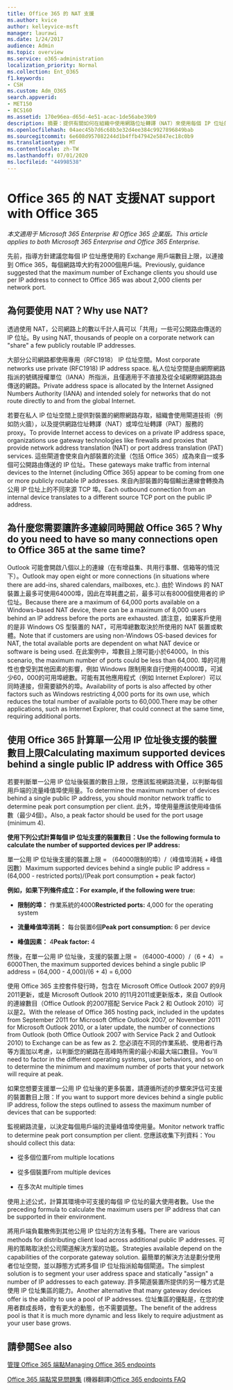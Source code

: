 ```yaml
---
title: Office 365 的 NAT 支援
ms.author: kvice
author: kelleyvice-msft
manager: laurawi
ms.date: 1/24/2017
audience: Admin
ms.topic: overview
ms.service: o365-administration
localization_priority: Normal
ms.collection: Ent_O365
f1.keywords:
- CSH
ms.custom: Adm_O365
search.appverid:
- MET150
- BCS160
ms.assetid: 170e96ea-d65d-4e51-acac-1de56abe39b9
description: 摘要：提供有關如何在組織中使用網路位址轉譯（NAT）來使用每個 IP 位址的正確用戶端數目的詳細資料。
ms.openlocfilehash: 04aec45b7d6c68b3e32d4ee384c9927896849bab
ms.sourcegitcommit: 6e608d957082244d1b4ffb47942e5847ec18c0b9
ms.translationtype: MT
ms.contentlocale: zh-TW
ms.lasthandoff: 07/01/2020
ms.locfileid: "44998538"
---
```

# <a name="nat-support-with-office-365"></a><span data-ttu-id="bb63d-103">Office 365 的 NAT 支援</span><span class="sxs-lookup"><span data-stu-id="bb63d-103">NAT support with Office 365</span></span>

<span data-ttu-id="bb63d-104">*本文適用于 Microsoft 365 Enterprise 和 Office 365 企業版。*</span><span class="sxs-lookup"><span data-stu-id="bb63d-104">*This article applies to both Microsoft 365 Enterprise and Office 365 Enterprise.*</span></span>

<span data-ttu-id="bb63d-105">先前，指導方針建議您每個 IP 位址應使用的 Exchange 用戶端數目上限，以連接到 Office 365，每個網路埠大約有2000個用戶端。</span><span class="sxs-lookup"><span data-stu-id="bb63d-105">Previously, guidance suggested that the maximum number of Exchange clients you should use per IP address to connect to Office 365 was about 2,000 clients per network port.</span></span>
  
## <a name="why-use-nat"></a><span data-ttu-id="bb63d-106">為何要使用 NAT？</span><span class="sxs-lookup"><span data-stu-id="bb63d-106">Why use NAT?</span></span>

<span data-ttu-id="bb63d-107">透過使用 NAT，公司網路上的數以千計人員可以「共用」一些可公開路由傳送的 IP 位址。</span><span class="sxs-lookup"><span data-stu-id="bb63d-107">By using NAT, thousands of people on a corporate network can "share" a few publicly routable IP addresses.</span></span>
  
<span data-ttu-id="bb63d-108">大部分公司網路都使用專用（RFC1918） IP 位址空間。</span><span class="sxs-lookup"><span data-stu-id="bb63d-108">Most corporate networks use private (RFC1918) IP address space.</span></span> <span data-ttu-id="bb63d-109">私人位址空間是由網際網路指派的號碼授權單位（IANA）所指派，且僅適用于不直接及從全域網際網路路由傳送的網路。</span><span class="sxs-lookup"><span data-stu-id="bb63d-109">Private address space is allocated by the Internet Assigned Numbers Authority (IANA) and intended solely for networks that do not route directly to and from the global Internet.</span></span>
  
<span data-ttu-id="bb63d-110">若要在私人 IP 位址空間上提供對裝置的網際網路存取，組織會使用閘道技術（例如防火牆），以及提供網路位址轉譯（NAT）或埠位址轉譯（PAT）服務的 proxy。</span><span class="sxs-lookup"><span data-stu-id="bb63d-110">To provide Internet access to devices on a private IP address space, organizations use gateway technologies like firewalls and proxies that provide network address translation (NAT) or port address translation (PAT) services.</span></span> <span data-ttu-id="bb63d-111">這些閘道會使來自內部裝置的流量（包括 Office 365）成為來自一或多個可公開路由傳送的 IP 位址。</span><span class="sxs-lookup"><span data-stu-id="bb63d-111">These gateways make traffic from internal devices to the Internet (including Office 365) appear to be coming from one or more publicly routable IP addresses.</span></span> <span data-ttu-id="bb63d-112">來自內部裝置的每個輸出連線會轉換為公用 IP 位址上的不同來源 TCP 埠。</span><span class="sxs-lookup"><span data-stu-id="bb63d-112">Each outbound connection from an internal device translates to a different source TCP port on the public IP address.</span></span> 
  
## <a name="why-do-you-need-to-have-so-many-connections-open-to-office-365-at-the-same-time"></a><span data-ttu-id="bb63d-113">為什麼您需要讓許多連線同時開啟 Office 365？</span><span class="sxs-lookup"><span data-stu-id="bb63d-113">Why do you need to have so many connections open to Office 365 at the same time?</span></span>

<span data-ttu-id="bb63d-114">Outlook 可能會開啟八個以上的連線（在有增益集、共用行事曆、信箱等的情況下）。</span><span class="sxs-lookup"><span data-stu-id="bb63d-114">Outlook may open eight or more connections (in situations where there are add-ins, shared calendars, mailboxes, etc.).</span></span> <span data-ttu-id="bb63d-115">由於 Windows 的 NAT 裝置上最多可使用64000埠，因此在埠耗盡之前，最多可以有8000個使用者的 IP 位址。</span><span class="sxs-lookup"><span data-stu-id="bb63d-115">Because there are a maximum of 64,000 ports available on a Windows-based NAT device, there can be a maximum of 8,000 users behind an IP address before the ports are exhausted.</span></span> <span data-ttu-id="bb63d-116">請注意，如果客戶使用的是非 Windows OS 型裝置的 NAT，可用埠總數取決於所使用的 NAT 裝置或軟體。</span><span class="sxs-lookup"><span data-stu-id="bb63d-116">Note that if customers are using non-Windows OS-based devices for NAT, the total available ports are dependent on what NAT device or software is being used.</span></span> <span data-ttu-id="bb63d-117">在此案例中，埠數目上限可能小於64000。</span><span class="sxs-lookup"><span data-stu-id="bb63d-117">In this scenario, the maximum number of ports could be less than 64,000.</span></span> <span data-ttu-id="bb63d-118">埠的可用性也會受到其他因素的影響，例如 Windows 限制用來自行使用的4000埠，可減少60，000的可用埠總數。可能有其他應用程式（例如 Internet Explorer）可以同時連接，但需要額外的埠。</span><span class="sxs-lookup"><span data-stu-id="bb63d-118">Availability of ports is also affected by other factors such as Windows restricting 4,000 ports for its own use, which reduces the total number of available ports to 60,000.There may be other applications, such as Internet Explorer, that could connect at the same time, requiring additional ports.</span></span>
  
## <a name="calculating-maximum-supported-devices-behind-a-single-public-ip-address-with-office-365"></a><span data-ttu-id="bb63d-119">使用 Office 365 計算單一公用 IP 位址後支援的裝置數目上限</span><span class="sxs-lookup"><span data-stu-id="bb63d-119">Calculating maximum supported devices behind a single public IP address with Office 365</span></span>

<span data-ttu-id="bb63d-120">若要判斷單一公用 IP 位址後裝置的數目上限，您應該監視網路流量，以判斷每個用戶端的流量峰值埠使用量。</span><span class="sxs-lookup"><span data-stu-id="bb63d-120">To determine the maximum number of devices behind a single public IP address, you should monitor network traffic to determine peak port consumption per client.</span></span> <span data-ttu-id="bb63d-121">此外，埠使用量應該使用峰值係數（最少4個）。</span><span class="sxs-lookup"><span data-stu-id="bb63d-121">Also, a peak factor should be used for the port usage (minimum 4).</span></span> 
  
 <span data-ttu-id="bb63d-122">**使用下列公式計算每個 IP 位址支援的裝置數目：**</span><span class="sxs-lookup"><span data-stu-id="bb63d-122">**Use the following formula to calculate the number of supported devices per IP address:**</span></span>
  
<span data-ttu-id="bb63d-123">單一公用 IP 位址後支援的裝置上限 = （64000限制的埠）/（峰值埠消耗 + 峰值因數）</span><span class="sxs-lookup"><span data-stu-id="bb63d-123">Maximum supported devices behind a single public IP address = (64,000 - restricted ports)/(Peak port consumption + peak factor)</span></span>
  
 <span data-ttu-id="bb63d-124">**例如，如果下列條件成立：**</span><span class="sxs-lookup"><span data-stu-id="bb63d-124">**For example, if the following were true:**</span></span>
  
- <span data-ttu-id="bb63d-125">**限制的埠：** 作業系統的4000</span><span class="sxs-lookup"><span data-stu-id="bb63d-125">**Restricted ports:** 4,000 for the operating system</span></span>

- <span data-ttu-id="bb63d-126">**流量峰值埠消耗：** 每台裝置6個</span><span class="sxs-lookup"><span data-stu-id="bb63d-126">**Peak port consumption:** 6 per device</span></span>

- <span data-ttu-id="bb63d-127">**峰值因素：** 4</span><span class="sxs-lookup"><span data-stu-id="bb63d-127">**Peak factor:** 4</span></span>

<span data-ttu-id="bb63d-128">然後，在單一公用 IP 位址後，支援的裝置上限 = （64000-4000）/（6 + 4） = 6000</span><span class="sxs-lookup"><span data-stu-id="bb63d-128">Then, the maximum supported devices behind a single public IP address = (64,000 - 4,000)/(6 + 4) = 6,000</span></span>
  
<span data-ttu-id="bb63d-129">使用 Office 365 主控套件發行時，包含在 Microsoft Office Outlook 2007 的9月2011更新，或是 Microsoft Outlook 2010 的11月2011或更新版本，來自 Outlook 的連線數目（Office Outlook 的2007搭配 Service Pack 2 和 Outlook 2010）可以是2。</span><span class="sxs-lookup"><span data-stu-id="bb63d-129">With the release of Office 365 hosting pack, included in the updates from September 2011 for Microsoft Office Outlook 2007, or November 2011 for Microsoft Outlook 2010, or a later update, the number of connections from Outlook (both Office Outlook 2007 with Service Pack 2 and Outlook 2010) to Exchange can be as few as 2.</span></span> <span data-ttu-id="bb63d-130">您必須在不同的作業系統、使用者行為等方面加以考慮，以判斷您的網路在高峰時所需的最小和最大端口數目。</span><span class="sxs-lookup"><span data-stu-id="bb63d-130">You'll need to factor in the different operating systems, user behaviors, and so on to determine the minimum and maximum number of ports that your network will require at peak.</span></span>
  
<span data-ttu-id="bb63d-131">如果您想要支援單一公用 IP 位址後的更多裝置，請遵循所述的步驟來評估可支援的裝置數目上限：</span><span class="sxs-lookup"><span data-stu-id="bb63d-131">If you want to support more devices behind a single public IP address, follow the steps outlined to assess the maximum number of devices that can be supported:</span></span>
  
<span data-ttu-id="bb63d-132">監視網路流量，以決定每個用戶端的流量峰值埠使用量。</span><span class="sxs-lookup"><span data-stu-id="bb63d-132">Monitor network traffic to determine peak port consumption per client.</span></span> <span data-ttu-id="bb63d-133">您應該收集下列資料：</span><span class="sxs-lookup"><span data-stu-id="bb63d-133">You should collect this data:</span></span>
  
- <span data-ttu-id="bb63d-134">從多個位置</span><span class="sxs-lookup"><span data-stu-id="bb63d-134">From multiple locations</span></span>
    
- <span data-ttu-id="bb63d-135">從多個裝置</span><span class="sxs-lookup"><span data-stu-id="bb63d-135">From multiple devices</span></span>
    
- <span data-ttu-id="bb63d-136">在多次</span><span class="sxs-lookup"><span data-stu-id="bb63d-136">At multiple times</span></span>
    
<span data-ttu-id="bb63d-137">使用上述公式，計算其環境中可支援的每個 IP 位址的最大使用者數。</span><span class="sxs-lookup"><span data-stu-id="bb63d-137">Use the preceding formula to calculate the maximum users per IP address that can be supported in their environment.</span></span>
  
<span data-ttu-id="bb63d-138">將用戶端負載散佈到其他公用 IP 位址的方法有多種。</span><span class="sxs-lookup"><span data-stu-id="bb63d-138">There are various methods for distributing client load across additional public IP addresses.</span></span> <span data-ttu-id="bb63d-139">可用的策略取決於公司閘道解決方案的功能。</span><span class="sxs-lookup"><span data-stu-id="bb63d-139">Strategies available depend on the capabilities of the corporate gateway solution.</span></span> <span data-ttu-id="bb63d-140">最簡單的解決方法是劃分使用者位址空間，並以靜態方式將多個 IP 位址指派給每個閘道。</span><span class="sxs-lookup"><span data-stu-id="bb63d-140">The simplest solution is to segment your user address space and statically "assign" a number of IP addresses to each gateway.</span></span> <span data-ttu-id="bb63d-141">許多閘道裝置所提供的另一種方式是使用 IP 位址集區的能力。</span><span class="sxs-lookup"><span data-stu-id="bb63d-141">Another alternative that many gateway devices offer is the ability to use a pool of IP addresses.</span></span> <span data-ttu-id="bb63d-142">位址集區的優點是，在您的使用者群成長時，會有更大的動態，也不需要調整。</span><span class="sxs-lookup"><span data-stu-id="bb63d-142">The benefit of the address pool is that it is much more dynamic and less likely to require adjustment as your user base grows.</span></span>
  
## <a name="see-also"></a><span data-ttu-id="bb63d-143">請參閱</span><span class="sxs-lookup"><span data-stu-id="bb63d-143">See also</span></span>

[<span data-ttu-id="bb63d-144">管理 Office 365 端點</span><span class="sxs-lookup"><span data-stu-id="bb63d-144">Managing Office 365 endpoints</span></span>](https://support.office.com/article/99cab9d4-ef59-4207-9f2b-3728eb46bf9a)
  
<span data-ttu-id="bb63d-145">[Office 365 端點常見問題集](https://support.office.com/article/d4088321-1c89-4b96-9c99-54c75cae2e6d) (機器翻譯)</span><span class="sxs-lookup"><span data-stu-id="bb63d-145">[Office 365 endpoints FAQ](https://support.office.com/article/d4088321-1c89-4b96-9c99-54c75cae2e6d)</span></span>
